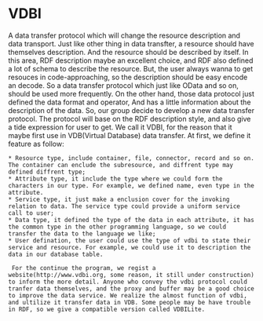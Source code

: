 # VDBI
A data transfer protocol which will change the resource description and data transport. 
     Just like other thing in data transfter, a resource should have themselves description. And the resource should be described by itself. In this area, RDF description maybe an excellent choice, and RDF also defined a lot of schema to describe the resource. 
     But, the user always wanna to get resouces in code-approaching, so the description should be easy encode an decode. So a data transfer protocol which just like OData and so on, should be used more frequently. On the other hand, those data protocol just defined the data format and operator, And has a little information about the description of the data. So, our group decide to develop a new data transfer protocol. The protocol will base on the RDF description style, and also give a tide expression for user to get. We call it VDBI, for the reason that it maybe first use in VDB(Virtual Database) data transfer. At first, we define it feature as follow:

	* Resource type, include container, file, connector, record and so on. The container can enclude the subresource, and diffrent type may defined diffrent type;
	* Attribute type, it include the type where we could form the characters in our type. For example, we defined name, even type in the attribute.
	* Service type, it just make a enclusion cover for the invoking relation to data. The service type could provide a uniform service call to user;
	* Data type, it defined the type of the data in each attribute, it has the common type in the other programming language, so we could transfer the data to the language we like;
	* User defination, the user could use the type of vdbi to state their service and resource. For example, we could use it to description the  data in our database table.

     For the continue the program, we regist a website(http://www.vdbi.org, some reason, it still under construction) to inform the more detail. Anyone who convey the vdbi protocol could tranfer data themselves, and the proxy and buffer may be a good choice to improve the data service. We realize the almost function of vdbi, and ultilize it transfer data in VDB. Some people may be have trouble in RDF, so we give a compatible version called VDBILite.
